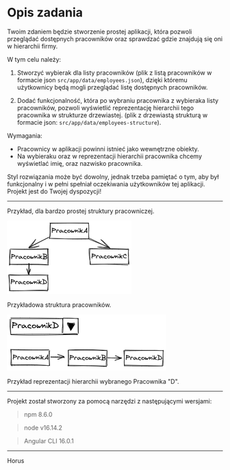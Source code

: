 # Opis zadania

Twoim zdaniem będzie stworzenie prostej aplikacji, która pozwoli przeglądać dostępnych pracowników oraz sprawdzać gdzie
znajdują się oni w hierarchii firmy.

W tym celu należy:

1. Stworzyć wybierak dla listy pracowników (plik z listą pracowników w formacie json `src/app/data/employees.json`),
   dzięki któremu użytkownicy będą mogli przeglądać listę dostępnych pracowników.

2. Dodać funkcjonalność, która po wybraniu pracownika z wybieraka listy pracowników, pozwoli wyświetlić reprezentację
   hierarchii tego pracownika w strukturze drzewiastej. (plik z drzewiastą strukturą w formacie
   json: `src/app/data/employees-structure`).

Wymagania:

- Pracownicy w aplikacji powinni istnieć jako wewnętrzne obiekty.
- Na wybieraku oraz w reprezentacji hierarchii pracownika chcemy wyświetlać imię, oraz nazwisko pracownika.

Styl rozwiązania może być dowolny, jednak trzeba pamiętać o tym, aby był funkcjonalny i w pełni spełniał oczekiwania
użytkowników tej aplikacji. Projekt jest do Twojej dyspozycji!

--- 
Przykład, dla bardzo prostej struktury pracowniczej.

![Przykładowa struktura pracowników](src/assets/example-tree.png)

Przykładowa struktura pracowników.


![Przykładowe rozwiązanie](src/assets/example-result.png)

Przykład reprezentacji hierarchii wybranego Pracownika "D".

---
Projekt został stworzony za pomocą narzędzi z następującymi wersjami:
> npm 8.6.0

> node v16.14.2

> Angular CLI 16.0.1

---
Horus
